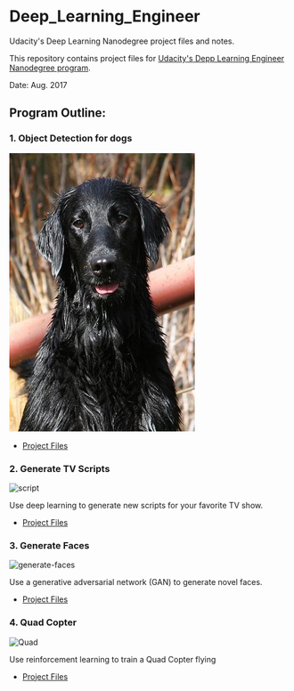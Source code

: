# Deep_Learning_Engineer

Udacity's Deep Learning Nanodegree project files and notes.

This repository contains project files for [Udacity's Depp Learning Engineer Nanodegree program](https://www.udacity.com/course/deep-learning-nanodegree--nd101).

Date: Aug. 2017

## Program Outline:

### 1. Object Detection for dogs
![object-detection](/dog-project/Flat-coated_retriever_04703.jpg)
- [Project Files](https://github.com/tianyu-z/Deep_Learning_Engineer/tree/master/dog-project)

### 2. Generate TV Scripts
![script](https://cloud.githubusercontent.com/assets/13810084/21964337/eecf5f02-db17-11e6-8e9c-e870654472e6.jpg)

Use deep learning to generate new scripts for your favorite TV show.
- [Project Files](https://github.com/tianyu-z/Deep_Learning_Engineer/tree/master/tv-script-generation)

### 3. Generate Faces
![generate-faces](https://cloud.githubusercontent.com/assets/13810084/21964335/eecaf28c-db17-11e6-971b-3937b0905486.jpg)

Use a generative adversarial network (GAN) to generate novel faces.
- [Project Files](https://github.com/tianyu-z/Deep_Learning_Engineer/tree/master/face-generation)

### 4. Quad Copter
![Quad](http://photocdn.sohu.com/20130614/Img378839958.jpg)

Use reinforcement learning to train a Quad Copter flying
- [Project Files](https://github.com/tianyu-z/Deep_Learning_Engineer/tree/master/RL-Quadcopter-2)
